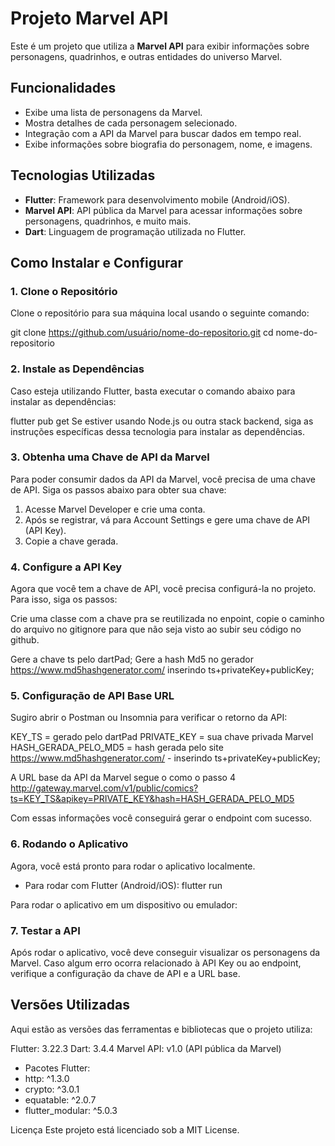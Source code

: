 # Projeto Marvel API

Este é um projeto que utiliza a **Marvel API** para exibir informações sobre personagens, quadrinhos, e outras entidades do universo Marvel.

## Funcionalidades

- Exibe uma lista de personagens da Marvel.
- Mostra detalhes de cada personagem selecionado.
- Integração com a API da Marvel para buscar dados em tempo real.
- Exibe informações sobre biografia do personagem, nome, e imagens.

## Tecnologias Utilizadas

- **Flutter**: Framework para desenvolvimento mobile (Android/iOS).
- **Marvel API**: API pública da Marvel para acessar informações sobre personagens, quadrinhos, e muito mais.
- **Dart**: Linguagem de programação utilizada no Flutter.

## Como Instalar e Configurar

### 1. Clone o Repositório

Clone o repositório para sua máquina local usando o seguinte comando:

git clone https://github.com/usuário/nome-do-repositorio.git
cd nome-do-repositorio

### 2. Instale as Dependências
Caso esteja utilizando Flutter, basta executar o comando abaixo para instalar as dependências:

flutter pub get
Se estiver usando Node.js ou outra stack backend, siga as instruções específicas dessa tecnologia para instalar as dependências.

### 3. Obtenha uma Chave de API da Marvel
Para poder consumir dados da API da Marvel, você precisa de uma chave de API. Siga os passos abaixo para obter sua chave:

1. Acesse Marvel Developer e crie uma conta.
2. Após se registrar, vá para Account Settings e gere uma chave de API (API Key).
3. Copie a chave gerada.
   
### 4. Configure a API Key
Agora que você tem a chave de API, você precisa configurá-la no projeto. Para isso, siga os passos:

Crie uma classe com a chave pra se reutilizada no enpoint, copie o caminho do arquivo no gitignore para que não seja visto
ao subir seu código no github.

Gere a chave ts pelo dartPad; 
Gere a hash Md5 no gerador https://www.md5hashgenerator.com/ inserindo ts+privateKey+publicKey;

### 5. Configuração de API Base URL
Sugiro abrir o Postman ou Insomnia para verificar o retorno da API: 

KEY_TS = gerado pelo dartPad
PRIVATE_KEY = sua chave privada Marvel
HASH_GERADA_PELO_MD5 = hash gerada pelo site https://www.md5hashgenerator.com/ - inserindo ts+privateKey+publicKey;

A URL base da API da Marvel segue o como o passo 4
http://gateway.marvel.com/v1/public/comics?ts=KEY_TS&apikey=PRIVATE_KEY&hash=HASH_GERADA_PELO_MD5

Com essas informações você conseguirá gerar o endpoint com sucesso.

### 6. Rodando o Aplicativo
Agora, você está pronto para rodar o aplicativo localmente.

- Para rodar com Flutter (Android/iOS):
flutter run

Para rodar o aplicativo em um dispositivo ou emulador:

### 7. Testar a API
Após rodar o aplicativo, você deve conseguir visualizar os personagens da Marvel. Caso algum erro ocorra relacionado à API Key ou ao endpoint, verifique a configuração da chave de API e a URL base.

## Versões Utilizadas
Aqui estão as versões das ferramentas e bibliotecas que o projeto utiliza:

Flutter: 3.22.3
Dart: 3.4.4
Marvel API: v1.0 (API pública da Marvel)
- Pacotes Flutter:
- http: ^1.3.0
- crypto: ^3.0.1
- equatable: ^2.0.7
- flutter_modular: ^5.0.3

Licença
Este projeto está licenciado sob a MIT License.
